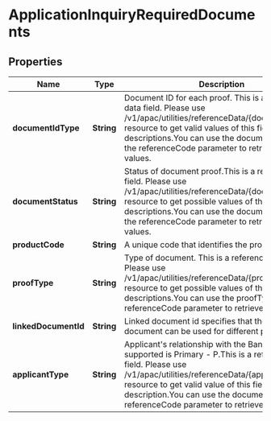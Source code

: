 # ApplicationInquiryRequiredDocuments

## Properties
Name | Type | Description | Notes
------------ | ------------- | ------------- | -------------
**documentIdType** | **String** | Document ID for each proof. This is a reference data field. Please use /v1/apac/utilities/referenceData/{documentIdType} resource to get valid values of this field with descriptions.You can use the documentIdType as the referenceCode parameter to retrieve the values. |  [optional]
**documentStatus** | **String** | Status of document proof.This is a reference data field. Please use /v1/apac/utilities/referenceData/{documentStatus} resource to get possible values of this field with descriptions.You can use the documentStatus as the referenceCode parameter to retrieve the values. |  [optional]
**productCode** | **String** | A unique code that identifies the product |  [optional]
**proofType** | **String** | Type of document. This is a reference data field. Please use /v1/apac/utilities/referenceData/{proofType} resource to get possible values of this field with descriptions.You can use the proofType as the referenceCode parameter to retrieve the values. |  [optional]
**linkedDocumentId** | **String** | Linked document id specifies that the same document can be used for different proof types |  [optional]
**applicantType** | **String** | Applicant&#x27;s relationship with the Bank. Currently supported is Primary - P.This is a reference data field. Please use /v1/apac/utilities/referenceData/{applicantType} resource to get valid value of this field with description.You can use the documentType as the referenceCode parameter to retrieve the values. |  [optional]
